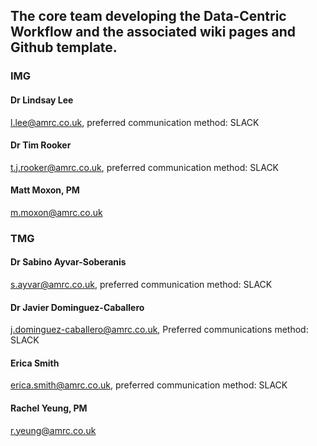 ## The core team developing the Data-Centric Workflow and the associated wiki pages and Github template. 


### IMG

#### Dr Lindsay Lee 
l.lee@amrc.co.uk, preferred communication method: SLACK

#### Dr Tim Rooker 
t.j.rooker@amrc.co.uk, preferred communication method: SLACK

#### Matt Moxon, PM
m.moxon@amrc.co.uk

### TMG 

#### Dr Sabino Ayvar-Soberanis 
s.ayvar@amrc.co.uk, preferred communication method: SLACK

#### Dr Javier Dominguez-Caballero
j.dominguez-caballero@amrc.co.uk, Preferred communications method: SLACK


#### Erica Smith
erica.smith@amrc.co.uk, preferred communication method: SLACK


#### Rachel Yeung, PM 
r.yeung@amrc.co.uk